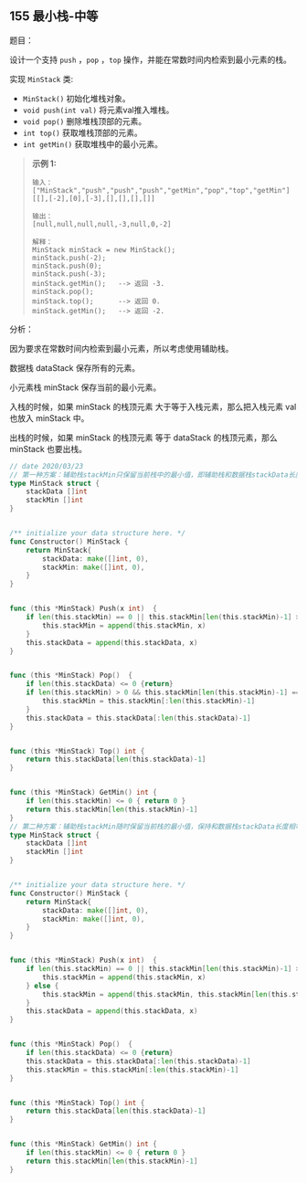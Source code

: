 ## 155 最小栈-中等

题目：

设计一个支持 `push` ，`pop` ，`top` 操作，并能在常数时间内检索到最小元素的栈。

实现 `MinStack` 类:

- `MinStack()` 初始化堆栈对象。
- `void push(int val)` 将元素val推入堆栈。
- `void pop()` 删除堆栈顶部的元素。
- `int top()` 获取堆栈顶部的元素。
- `int getMin()` 获取堆栈中的最小元素。



> **示例 1:**
>
> ```
> 输入：
> ["MinStack","push","push","push","getMin","pop","top","getMin"]
> [[],[-2],[0],[-3],[],[],[],[]]
> 
> 输出：
> [null,null,null,null,-3,null,0,-2]
> 
> 解释：
> MinStack minStack = new MinStack();
> minStack.push(-2);
> minStack.push(0);
> minStack.push(-3);
> minStack.getMin();   --> 返回 -3.
> minStack.pop();
> minStack.top();      --> 返回 0.
> minStack.getMin();   --> 返回 -2.
> ```



分析：

因为要求在常数时间内检索到最小元素，所以考虑使用辅助栈。

数据栈 dataStack 保存所有的元素。

小元素栈 minStack 保存当前的最小元素。

入栈的时候，如果 minStack 的栈顶元素 大于等于入栈元素，那么把入栈元素 val 也放入 minStack 中。

出栈的时候，如果 minStack 的栈顶元素 等于 dataStack 的栈顶元素，那么 minStack 也要出栈。

```go
// date 2020/03/23
// 第一种方案：辅助栈stackMin只保留当前栈中的最小值，即辅助栈和数据栈stackData长度不相等
type MinStack struct {
    stackData []int
    stackMin []int
}


/** initialize your data structure here. */
func Constructor() MinStack {
    return MinStack{
        stackData: make([]int, 0),
        stackMin: make([]int, 0),
    }
}


func (this *MinStack) Push(x int)  {
    if len(this.stackMin) == 0 || this.stackMin[len(this.stackMin)-1] >= x {
        this.stackMin = append(this.stackMin, x)
    }
    this.stackData = append(this.stackData, x)
}


func (this *MinStack) Pop()  {
    if len(this.stackData) <= 0 {return}
    if len(this.stackMin) > 0 && this.stackMin[len(this.stackMin)-1] == this.stackData[len(this.stackData)-1] {
        this.stackMin = this.stackMin[:len(this.stackMin)-1]
    }
    this.stackData = this.stackData[:len(this.stackData)-1]
}


func (this *MinStack) Top() int {
    return this.stackData[len(this.stackData)-1]
}


func (this *MinStack) GetMin() int {
    if len(this.stackMin) <= 0 { return 0 }
    return this.stackMin[len(this.stackMin)-1]
}
// 第二种方案：辅助栈stackMin随时保留当前栈的最小值，保持和数据栈stackData长度相等
type MinStack struct {
    stackData []int
    stackMin []int
}


/** initialize your data structure here. */
func Constructor() MinStack {
    return MinStack{
        stackData: make([]int, 0),
        stackMin: make([]int, 0),
    }
}


func (this *MinStack) Push(x int)  {
    if len(this.stackMin) == 0 || this.stackMin[len(this.stackMin)-1] >= x {
        this.stackMin = append(this.stackMin, x)
    } else {
        this.stackMin = append(this.stackMin, this.stackMin[len(this.stackMin)-1])
    }
    this.stackData = append(this.stackData, x)
}


func (this *MinStack) Pop()  {
    if len(this.stackData) <= 0 {return}
    this.stackData = this.stackData[:len(this.stackData)-1]
    this.stackMin = this.stackMin[:len(this.stackMin)-1]
}


func (this *MinStack) Top() int {
    return this.stackData[len(this.stackData)-1]
}


func (this *MinStack) GetMin() int {
    if len(this.stackMin) <= 0 { return 0 }
    return this.stackMin[len(this.stackMin)-1]
}
```


